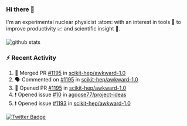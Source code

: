 ### Hi there 👋 

I'm an experimental nuclear physicist :atom: with an interest in tools :wrench: to improve productivity :chart_with_upwards_trend: and scientific insight :telescope:.

![github stats](https://github-readme-stats.vercel.app/api?username=agoose77&show_icons=true&hide_rank=true&hide_title=true&bg_color=30,e76445,904e95&text_color=efe3ec&icon_color=efe3ec)
<!--
**agoose77/agoose77** is a ✨ _special_ ✨ repository because its `README.md` (this file) appears on your GitHub profile.

Here are some ideas to get you started:

- 🔭 I’m currently working on ...
- 🌱 I’m currently learning ...
- 👯 I’m looking to collaborate on ...
- 🤔 I’m looking for help with ...
- 💬 Ask me about ...
- 📫 How to reach me: ...
- 😄 Pronouns: ...
- ⚡ Fun fact: ...
-->

### :zap: Recent Activity
<!--START_SECTION:activity-->
1. 🎉 Merged PR [#1195](https://github.com/scikit-hep/awkward-1.0/pull/1195) in [scikit-hep/awkward-1.0](https://github.com/scikit-hep/awkward-1.0)
2. 🗣 Commented on [#1195](https://github.com/scikit-hep/awkward-1.0/issues/1195) in [scikit-hep/awkward-1.0](https://github.com/scikit-hep/awkward-1.0)
3. 💪 Opened PR [#1195](https://github.com/scikit-hep/awkward-1.0/pull/1195) in [scikit-hep/awkward-1.0](https://github.com/scikit-hep/awkward-1.0)
4. ❗️ Opened issue [#10](https://github.com/agoose77/project-ideas/issues/10) in [agoose77/project-ideas](https://github.com/agoose77/project-ideas)
5. ❗️ Opened issue [#1193](https://github.com/scikit-hep/awkward-1.0/issues/1193) in [scikit-hep/awkward-1.0](https://github.com/scikit-hep/awkward-1.0)
<!--END_SECTION:activity-->


[![Twitter Badge](https://img.shields.io/twitter/follow/agoose77?style=flat-square&logo=Twitter&logoColor=white&color=cornflowerblue)](https://twitter.com/agoose77)
